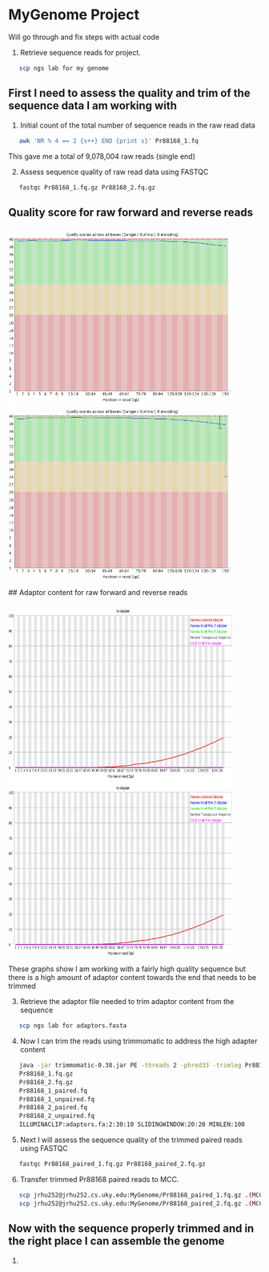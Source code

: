 # MyGenome Project

Will go through and fix steps with actual code

1. Retrieve sequence reads for project.
```bash
   scp ngs lab for my genome
```
## First I need to assess the quality and trim of the sequence data I am working with

1. Initial count of the total number of sequence reads in the raw read data
```bash
   awk 'NR % 4 == 2 {s++} END {print s}' Pr88168_1.fq
```
This gave me a total of 9,078,004 raw reads (single end)

2. Assess sequence quality of raw read data using FASTQC
```bash
   fastqc Pr88168_1.fq.gz Pr88168_2.fq.gz
```
## Quality score for raw forward and reverse reads
<p float="middle">
   <img src="images/raw_forward_qual.png" width="450" height="350">
   <img src="images/raw_reverse_qual.png" width="450" height="350">
</p>
## Adaptor content for raw forward and reverse reads
<p float="middle">
   <img src="images/raw_foward_adapt.png" width="450" height="350">
   <img src="images/raw_reverse_adapt.png" width="450" height="350">
</p>

These graphs show I am working with a fairly high quality sequence but there is a high amount of adaptor content towards the end that needs to be trimmed

3. Retrieve the adaptor file needed to trim adaptor content from the sequence
```bash
   scp ngs lab for adaptors.fasta
```
4. Now I can trim the reads using trimmomatic to address the high adapter content
```bash
   java -jar trimmomatic-0.38.jar PE -threads 2 -phred33 -trimlog Pr88168_errorlog.txt
   Pr88168_1.fq.gz
   Pr88168_2.fq.gz
   Pr88168_1_paired.fq
   Pr88168_1_unpaired.fq
   Pr88168_2_paired.fq
   Pr88168_2_unpaired.fq
   ILLUMINACLIP:adaptors.fa:2:30:10 SLIDINGWINDOW:20:20 MINLEN:100
```
5. Next I will assess the sequence quality of the trimmed paired reads using FASTQC
```bash
   fastqc Pr88168_paired_1.fq.gz Pr88168_paired_2.fq.gz
```

6. Transfer trimmed Pr88168 paired reads to MCC.
```bash
   scp jrhu252@jrhu252.cs.uky.edu:MyGenome/Pr88168_paired_1.fq.gz .(MCC/jrhu252 Directory)
   scp jrhu252@jrhu252.cs.uky.edu:MyGenome/Pr88168_paired_2.fq.gz .(MCC/jrhu252 Directory)
```
## Now with the sequence properly trimmed and in the right place I can assemble the genome

1. 
